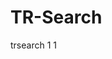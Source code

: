 # TR-Search
<module>
	<name>trsearch</name>
	<displayName><![CDATA[TR-Search]]></displayName>
	<version><![CDATA[0.0.2]]></version>
	<description><![CDATA[Querys to search on DB for orders and customers]]></description>
	<author><![CDATA[Javier Diaz]]></author>
	<tab><![CDATA[search_filter]]></tab>
	<is_configurable>1</is_configurable>
	<need_instance>1</need_instance>
</module>
